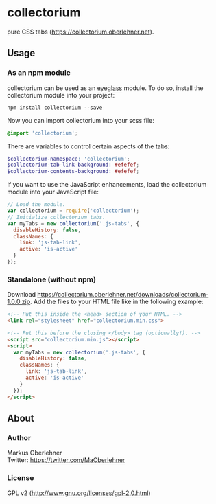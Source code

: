 # collectorium
pure CSS tabs (https://collectorium.oberlehner.net).

## Usage
### As an npm module
collectorium can be used as an [eyeglass](https://github.com/sass-eyeglass/eyeglass)
module. To do so, install the collectorium module into your project:
```
npm install collectorium --save
```

Now you can import collectorium into your scss file:
```scss
@import 'collectorium';
```

There are variables to control certain aspects of the tabs:
```scss
$collectorium-namespace: 'collectorium';
$collectorium-tab-link-background: #efefef;
$collectorium-contents-background: #efefef;
```

If you want to use the JavaScript enhancements, load the collectorium module
into your JavaScript file:
```js
// Load the module.
var collectorium = require('collectorium');
// Initialize collectorium tabs.
var myTabs = new collectorium('.js-tabs', {
  disableHistory: false,
  classNames: {
    link: 'js-tab-link',
    active: 'is-active'
  }
});
```

### Standalone (without npm)
Download https://collectorium.oberlehner.net/downloads/collectorium-1.0.0.zip.
Add the files to your HTML file like in the following example:
```html
<!-- Put this inside the <head> section of your HTML. -->
<link rel="stylesheet" href="collectorium.min.css">

<!-- Put this before the closing </body> tag (optionally!). -->
<script src="collectorium.min.js"></script>
<script>
  var myTabs = new collectorium('.js-tabs', {
    disableHistory: false,
    classNames: {
      link: 'js-tab-link',
      active: 'is-active'
    }
  });
</script>
```

## About
### Author
Markus Oberlehner  
Twitter: https://twitter.com/MaOberlehner

### License
GPL v2 (http://www.gnu.org/licenses/gpl-2.0.html)
